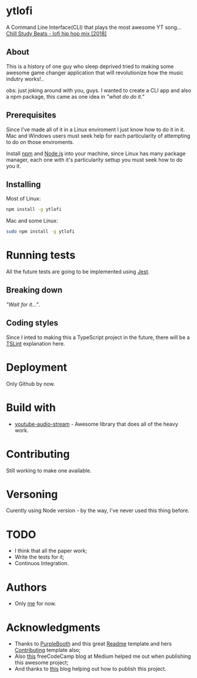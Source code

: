 # ytlofi
A Command Line Interface(CLI) that plays the most awesome YT song... [Chill Study Beats - lofi hip hop mix [2018]](https://youtu.be/-FlxM_0S2lA)
## About
This is a history of one guy who sleep deprived tried to making some awesome game changer application that will revolutionize how the music indutry works!..

obs: just joking around with you, guys. I wanted to create a CLI app and also a npm package, this came as one idea in _"what do do it."_
## Prerequisites
Since I've made all of it in a Linux enviroment I just know how to do it in it. Mac and Windows users must seek help for each particularity of attempting to do on those enviroments.

Install [npm](https://www.npmjs.com/) and [Node.js](https://nodejs.org/en/) into your machine, since Linux has many package manager, each one with it's particularity settup you must seek how to do you it.
## Installing
Most of Linux:
```bash
npm install -g ytlofi
```
Mac and some Linux:
```bash
sudo npm install -g ytlofi
```
# Running tests
All the future tests are going to be implemented using [Jest](https://facebook.github.io/jest/).
## Breaking down
_"Wait for it..."_.
## Coding styles
Since I inted to making this a TypeScript project in the future, there will be a [TSLint](https://palantir.github.io/tslint/) explanation here.
# Deployment
Only Github by now.
# Build with
* [youtube-audio-stream](https://github.com/JamesKyburz/youtube-audio-stream) - Awesome library that does all of the heavy work.
# Contributing
Still working to make one available.
# Versoning
Curently using Node version - by the way, I've never used this thing before.
# TODO
* I think that all the paper work;
* Write the tests for it;
* Continuos Integration.
# Authors
* Only [me](https://github.com/Fazendaaa) for now.
# Acknowledgments
* Thanks to [PurpleBooth](https://gist.github.com/PurpleBooth) and this great [Readme](https://gist.github.com/PurpleBooth/109311bb0361f32d87a2) template and hers [Contributing](https://gist.github.com/PurpleBooth/b24679402957c63ec426) template also;
* Also [this](https://medium.freecodecamp.org/writing-command-line-applications-in-nodejs-2cf8327eee2) freeCodeCamp blog at Medium helped me out when publishing this awesome project;
* And thanks to [this](https://javascriptplayground.com/node-command-line-tool/) blog helping out how to publish this project.
